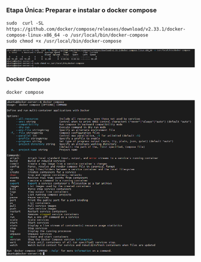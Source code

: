 ### Etapa Única: Preparar e instalar o docker compose ###
````
sudo  curl -SL https://github.com/docker/compose/releases/download/v2.33.1/docker-compose-linux-x86_64 -o /usr/local/bin/docker-compose
sudo chmod +x /usr/local/bin/docker-compose
````
![alt text](pictures/docker-compose-install.PNG)

#### Docker Compose ####
````
docker compose
````
![alt text](pictures/docker-compose-version.PNG)